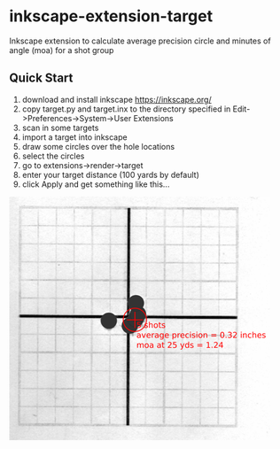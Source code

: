# inkscape-extension-target
Inkscape extension to calculate average precision circle and minutes of angle (moa) for a shot group

Quick Start
-----------
1. download and install inkscape https://inkscape.org/
2. copy target.py and target.inx to the directory specified in Edit->Preferences->System->User Extensions
3. scan in some targets
4. import a target into inkscape
5. draw some circles over the hole locations
6. select the circles
7. go to extensions->render->target
8. enter your target distance (100 yards by default)
9. click Apply and get something like this...

![alt text](target.png "Sample target")
